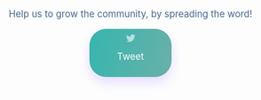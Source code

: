<div style="text-align: center; padding-top: 50px;">
	<span style="color:#486791; font-size: 120%;">Help us to grow the community, by spreading the word!</span><br/><br/>
	<a href="https://twitter.com/sensorcommunity" target="_blank"><div style="display:inline-block; background: linear-gradient(104.25deg, #35B6AE 0%, #69B0A8 100%);
box-shadow: 0 10px 20px rgba(101, 41, 255, 0.15); border-radius: 30px; padding: 10px 50px; font-size:120%; color: white;">
<svg style="width:1em; opacity: 0.6;" viewBox="0 0 1208 982" version="1.1" xmlns="http://www.w3.org/2000/svg" xmlns:xlink="http://www.w3.org/1999/xlink">
    <!-- Generator: Sketch 45.2 (43514) - http://www.bohemiancoding.com/sketch -->
    <title>bird</title>
    <desc>Created with Sketch.</desc>
    <defs></defs>
    <g id="Final-Horizon" stroke="none" stroke-width="1" fill="none" fill-rule="evenodd">
        <g id="Artboard" transform="translate(-286.000000, -117.000000)" fill-rule="nonzero" fill="#FFFFFF">
            <path d="M1493.75308,233.195911 C1449.31783,252.922544 1401.56126,266.207828 1351.43951,272.19627 C1402.61804,241.549536 1441.92034,192.987798 1460.3889,135.116296 C1412.53168,163.498493 1359.49119,184.130942 1303.02874,195.252335 C1257.88897,147.093181 1193.42514,117 1122.16771,117 C962.190754,117 844.636121,266.258151 880.768067,421.202806 C674.896491,410.886582 492.324484,312.253414 370.089808,162.341063 C305.17308,273.705962 336.423691,419.391176 446.731805,493.16476 C406.171431,491.856361 367.925917,480.734968 334.561738,462.165765 C331.844294,576.95263 414.122472,684.342008 533.287442,708.245454 C498.413572,717.706186 460.218381,719.9204 421.368991,712.47259 C452.871217,810.904465 544.358512,882.514158 652.854997,884.52708 C548.686294,966.201382 417.443793,1002.68559 286,987.186091 C395.653915,1057.48739 525.940278,1098.50067 665.838342,1098.50067 C1125.89162,1098.50067 1385.81015,709.956437 1370.10936,361.469352 C1418.52012,326.494836 1460.53987,282.864756 1493.75308,233.195911 Z" id="bird"></path>
        </g>
    </g>
</svg>

 Tweet</div>
 </a>
</div>

